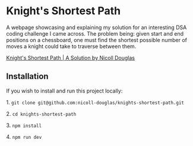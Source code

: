 <h1>Knight&apos;s Shortest Path</h1>
<p>A webpage showcasing and explaining my solution for an interesting DSA coding challenge I came across. The problem being: given start and end positions on a chessboard, one must find the shortest possible number of moves a knight could take to traverse between them.
</p>
<a href="https://nicoll-douglas.github.io/knights-shortest-path" target="_blank">Knight&apos;s Shortest Path | A Solution by Nicoll Douglas</a>
<h2>Installation</h2>
<p>If you wish to install and run this project locally:</p>
<p>1. <code>git clone git@github.com:nicoll-douglas/knights-shortest-path.git</code></p>
<p>2. <code>cd knights-shortest-path</code></p>
<p>3. <code>npm install</code></p>
<p>4. <code>npm run dev</code></p>
